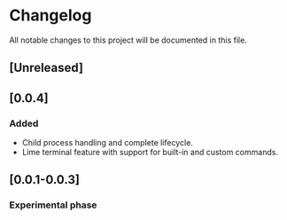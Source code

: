 # Changelog

All notable changes to this project will be documented in this file.

## [Unreleased]

## [0.0.4]

### Added
- Child process handling and complete lifecycle.
- Lime terminal feature with support for built-in and custom commands.

## [0.0.1-0.0.3]

### Experimental phase